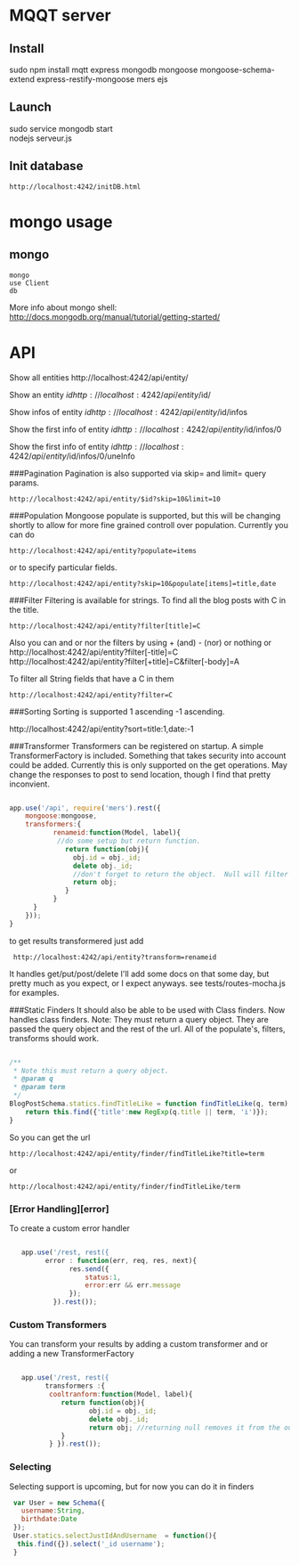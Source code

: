 MQQT server
==============

Install
-----------

sudo npm install mqtt express mongodb mongoose mongoose-schema-extend express-restify-mongoose mers ejs

Launch
-----------

sudo service mongodb start  
nodejs serveur.js

Init database
--------------

    http://localhost:4242/initDB.html

mongo usage
============

mongo
----------

    mongo
    use Client
    db

More info about mongo shell: http://docs.mongodb.org/manual/tutorial/getting-started/

API
=====
    
Show all entities
http://localhost:4242/api/entity/ 

Show an entity $id
http://localhost:4242/api/entity/$id/ 

Show infos of entity $id
http://localhost:4242/api/entity/$id/infos 

Show the first info of entity $id
http://localhost:4242/api/entity/$id/infos/0 

Show the first info of entity $id
http://localhost:4242/api/entity/$id/infos/0/uneInfo 
    
    
###Pagination
Pagination is also supported via skip= and limit= query params.

    http://localhost:4242/api/entity/$id?skip=10&limit=10

###Population
Mongoose populate is supported, but this will be changing shortly to allow for more
fine grained controll over population.  Currently you can do

    http://localhost:4242/api/entity?populate=items

or to specify particular fields.

    http://localhost:4242/api/entity?skip=10&populate[items]=title,date



###Filter
Filtering is available for strings. To find all the blog posts with C in the title.

    http://localhost:4242/api/entity?filter[title]=C

Also you can and or nor the filters by using + (and) - (nor)  or nothing or
    http://localhost:4242/api/entity?filter[-title]=C
    http://localhost:4242/api/entity?filter[+title]=C&filter[-body]=A



To filter all String fields that have a C in them

    http://localhost:4242/api/entity?filter=C


###Sorting
Sorting is supported 1 ascending -1 ascending.

  http://localhost:4242/api/entity?sort=title:1,date:-1

###Transformer
Transformers can be registered on startup.  A simple TransformerFactory is
included.  Something that takes security into account could be added.  Currently
this is only supported on the get operations.   May change the responses to post
to send location, though I find that pretty inconvient.


```javascript

app.use('/api', require('mers').rest({
    mongoose:mongoose,
    transformers:{
           renameid:function(Model, label){
            //do some setup but return function.
              return function(obj){
                obj.id = obj._id;
                delete obj._id;
                //don't forget to return the object.  Null will filter it from the results.
                return obj;
              }
           }
      }
    }));
}
```

to get results transformered just add

     http://localhost:4242/api/entity?transform=renameid



It handles  get/put/post/delete I'll add some docs on that some day, but pretty much as you expect, or I expect anyways.
see tests/routes-mocha.js for examples.

###Static Finders
It should also be able to be used with Class finders. Now handles class finders. Note: They must return  a query object.
They are passed the query object and the rest of the url. All of the populate's, filters, transforms should work.

```javascript

/**
 * Note this must return a query object.
 * @param q
 * @param term
 */
BlogPostSchema.statics.findTitleLike = function findTitleLike(q, term) {
    return this.find({'title':new RegExp(q.title || term, 'i')});
}

```

So you can get the url

    http://localhost:4242/api/entity/finder/findTitleLike?title=term

or

    http://localhost:4242/api/entity/finder/findTitleLike/term

### [Error Handling][error]
To create a custom error handler

```javascript

   app.use('/rest, rest({
         error : function(err, req, res, next){
               res.send({
                   status:1,
                   error:err && err.message
               });
           }).rest());

```

### Custom Transformers
You can transform your results by adding a custom transformer and or adding a new TransformerFactory

```javascript

   app.use('/rest, rest({
         transformers :{
          cooltranform:function(Model, label){
             return function(obj){
                    obj.id = obj._id;
                    delete obj._id;
                    return obj; //returning null removes it from the output
             }
          } }).rest());

```

### Selecting
Selecting support is upcoming, but for now you can do it in finders

```javascript
 var User = new Schema({
   username:String,
   birthdate:Date
 });
 User.statics.selectJustIdAndUsername  = function(){
  this.find({}).select('_id username');
 }

```
